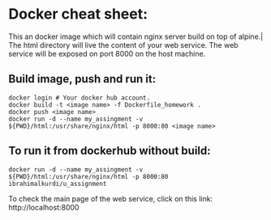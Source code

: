 # Docker cheat sheet:
This an docker image which will contain nginx server build on top of alpine.|
The html directory will live the content of your web service.
The web service will be exposed on port 8000 on the host machine.

## Build image, push and run it:
```
docker login # Your docker hub account.
docker build -t <image name> -f Dockerfile_homework .
docker push <image name>
docker run -d --name my_assingment -v ${PWD}/html:/usr/share/nginx/html -p 8000:80 <image name>
```
## To run it from dockerhub without build:
```
docker run -d --name my_assingment -v ${PWD}/html:/usr/share/nginx/html -p 8000:80 ibrahimalkurdi/u_assignment
```
To check the main page of the web service, click on this link:
http://localhost:8000

